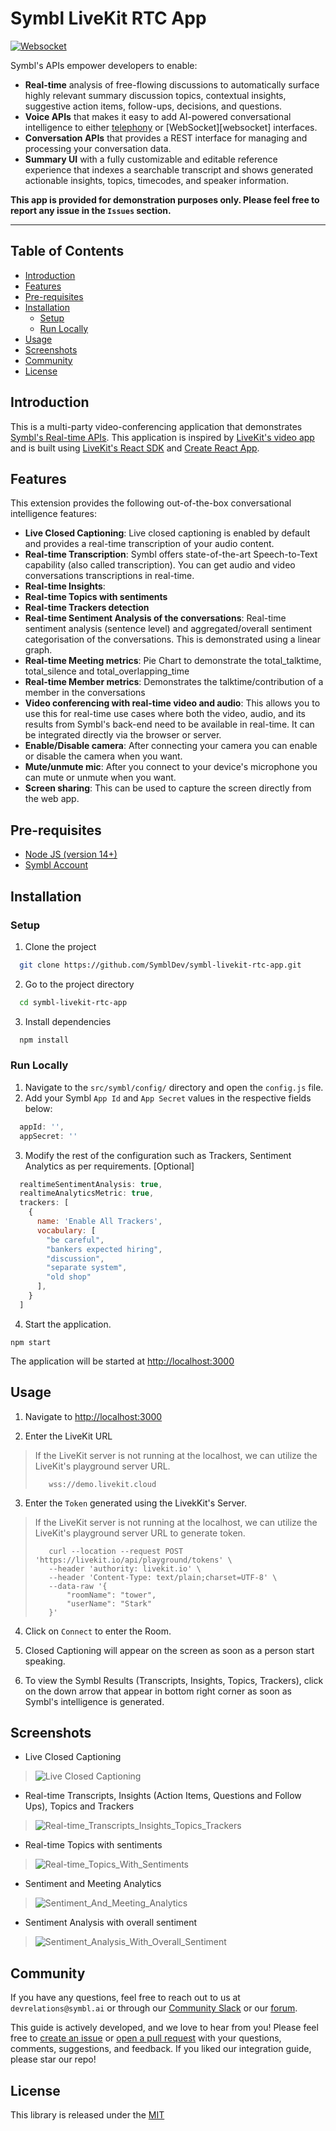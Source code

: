 # Symbl LiveKit RTC App

[![Websocket][symbl_websocket_bright_green_badge]][symbl_streaming_api_docs]


Symbl's APIs empower developers to enable:
- **Real-time** analysis of free-flowing discussions to automatically surface highly relevant summary discussion topics, contextual insights, suggestive action items, follow-ups, decisions, and questions.
- **Voice APIs** that makes it easy to add AI-powered conversational intelligence to either [telephony][telephony] or [WebSocket][websocket] interfaces.
- **Conversation APIs** that provides a REST interface for managing and processing your conversation data.
- **Summary UI** with a fully customizable and editable reference experience that indexes a searchable transcript and shows generated actionable insights, topics, timecodes, and speaker information.

**This app is provided for demonstration purposes only. Please feel free to report any issue in the `Issues` section.**

<hr />


## Table of Contents
- [Introduction](#introduction)
- [Features](#features)
- [Pre-requisites](#pre-requisites)
- [Installation](#installation)
    - [Setup](#setup)
    - [Run Locally](#run-locally)
- [Usage](#usage)
- [Screenshots](#screenshots)
- [Community](#community)
- [License](#license)

## Introduction
This is a multi-party video-conferencing application that demonstrates [Symbl's Real-time APIs][symbl_streaming_api_docs]. This application is inspired by [LiveKit's video app][livekit_example_react_app] and is built using [LiveKit's React SDK][livekit_react_sdk] and [Create React App][create_react_app_link].

## Features
This extension provides the following out-of-the-box conversational intelligence features:

- **Live Closed Captioning**: Live closed captioning is enabled by default and provides a real-time transcription of your audio content.
- **Real-time Transcription**: Symbl offers state-of-the-art Speech-to-Text capability (also called transcription). You can get audio and video conversations transcriptions in real-time.
- **Real-time Insights**:
- **Real-time Topics with sentiments**
- **Real-time Trackers detection**
- **Real-time Sentiment Analysis of the conversations**: Real-time sentiment analysis (sentence level) and aggregated/overall sentiment categorisation of the conversations. This is demonstrated using a linear graph.
- **Real-time Meeting metrics**: Pie Chart to demonstrate the total_talktime, total_silence and total_overlapping_time
- **Real-time Member metrics**: Demonstrates the talktime/contribution of a member in the conversations
- **Video conferencing with real-time video and audio**: This allows you to use this for real-time use cases where both the video, audio, and its results from Symbl's back-end need to be available in real-time. It can be integrated directly via the browser or server.
- **Enable/Disable camera**: After connecting your camera you can enable or disable the camera when you want.
- **Mute/unmute mic**: After you connect to your device's microphone you can mute or unmute when you want.
- **Screen sharing**: This can be used to capture the screen directly from the web app.
## Pre-requisites

- [Node JS (version 14+)](node_js_download_link)
- [Symbl Account][symbl_signup]

## Installation

### Setup

1. Clone the project

```bash
  git clone https://github.com/SymblDev/symbl-livekit-rtc-app.git
```

2. Go to the project directory

```bash
  cd symbl-livekit-rtc-app
```

3. Install dependencies

```bash
  npm install
```

### Run Locally
1. Navigate to the `src/symbl/config/` directory and open the `config.js` file.
2. Add your Symbl `App Id` and `App Secret` values in the respective fields below:

```javascript
  appId: '',
  appSecret: ''
```

3. Modify the rest of the configuration such as Trackers, Sentiment Analytics as per requirements. [Optional]
```javascript
  realtimeSentimentAnalysis: true,
  realtimeAnalyticsMetric: true,
  trackers: [
    {
      name: 'Enable All Trackers',
      vocabulary: [
        "be careful",
        "bankers expected hiring",
        "discussion",
        "separate system",
        "old shop"
      ],
    }
  ]
```

4. Start the application.
```npm
npm start
```
The application will be started at [http://localhost:3000](http://localhost:3000)

## Usage
1. Navigate to [http://localhost:3000](http://localhost:3000)

2. Enter the LiveKit URL
> If the LiveKit server is not running at the localhost, we can utilize the LiveKit's playground server URL.
> ```text
>    wss://demo.livekit.cloud
> ```

3. Enter the `Token` generated using the LivekKit's Server.
> If the LiveKit server is not running at the localhost, we can utilize the LiveKit's playground server URL to generate token.
> ```
>    curl --location --request POST 'https://livekit.io/api/playground/tokens' \
>    --header 'authority: livekit.io' \
>    --header 'Content-Type: text/plain;charset=UTF-8' \
>    --data-raw '{
>        "roomName": "tower",
>        "userName": "Stark"
>    }'
> ```

4. Click on `Connect` to enter the Room.

5. Closed Captioning will appear on the screen as soon as a person start speaking.

6. To view the Symbl Results (Transcripts, Insights, Topics, Trackers), click on the down arrow that appear in bottom right corner as soon as Symbl's intelligence is generated. 

## Screenshots

- Live Closed Captioning
>  ![Live Closed Captioning](screenshots/Live_Closed_Captioning.png)

- Real-time Transcripts, Insights (Action Items, Questions and Follow Ups), Topics and Trackers 
>  ![Real-time_Transcripts_Insights_Topics_Trackers](screenshots/Real-time_Transcripts_Insights_Topics_Trackers.png)

- Real-time Topics with sentiments
>  ![Real-time_Topics_With_Sentiments](screenshots/Real-time_Topics_With_Sentiments.png)

- Sentiment and Meeting Analytics
>  ![Sentiment_And_Meeting_Analytics](screenshots/Sentiment_And_Meeting_Analytics.png)

- Sentiment Analysis with overall sentiment
>  ![Sentiment_Analysis_With_Overall_Sentiment](screenshots/Sentiment_Analysis_With_Overall_Sentiment.png)

## Community

If you have any questions, feel free to reach out to us at `devrelations@symbl.ai` or through our [Community Slack][slack] or our [forum][developer_community].

This guide is actively developed, and we love to hear from you! Please feel free to [create an issue][issues] or [open a pull request][pulls] with your questions, comments, suggestions, and feedback. If you liked our integration guide, please star our repo!

## License

This library is released under the [MIT][license]

[license]: LICENSE.txt
[symbl_websocket_bright_green_badge]: https://img.shields.io/badge/symbl-websocket-brightgreen
[telephony]: https://docs.symbl.ai/docs/telephony/overview/post-api
[symbl_streaming_api_docs]: https://docs.symbl.ai/docs/streamingapi/overview/introduction
[developer_community]: https://community.symbl.ai/?_ga=2.134156042.526040298.1609788827-1505817196.1609788827
[slack]: https://join.slack.com/t/symbldotai/shared_invite/zt-4sic2s11-D3x496pll8UHSJ89cm78CA
[issues]: https://github.com/symblai/symbl-livekit-rtc-app/issues
[pulls]: https://github.com/symblai/symbl-livekit-rtc-app/pulls
[node_js_download_link]: https://nodejs.org/en/download/
[symbl_signup]: https://platform.symbl.ai/#/signup?utm_source=get-info&utm_medium=marcelo&utm_campaign=rep
[livekit_example_react_app]: https://github.com/livekit/livekit-react/tree/master/example
[livekit_react_sdk]: https://github.com/livekit/livekit-react
[create_react_app_link]: https://github.com/facebook/create-react-app